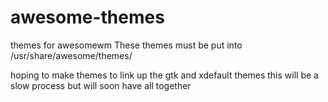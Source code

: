 # awesome-themes
themes for awesomewm
These themes must be put into /usr/share/awesome/themes/

hoping to make themes to link up the gtk and xdefault themes this will be a slow process but will soon have all together
